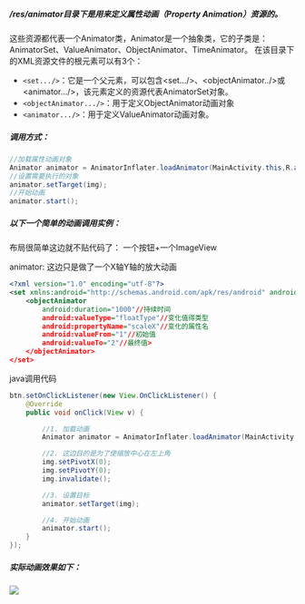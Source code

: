 ##### /res/animator目录下是用来定义属性动画（Property Animation）资源的。
这些资源都代表一个Animator类，Animator是一个抽象类，它的子类是：AnimatorSet、ValueAnimator、ObjectAnimator、TimeAnimator。
在该目录下的XML资源文件的根元素可以有3个：
- `<set.../>`：它是一个父元素，可以包含<set.../>、<objectAnimator../>或<animator.../>，该元素定义的资源代表AnimatorSet对象。
- `<objectAnimator.../>`：用于定义ObjectAnimator动画对象
- `<animator.../>`：用于定义ValueAnimator动画对象。

##### 调用方式：
```java
//加载属性动画对象
Animator animator = AnimatorInflater.loadAnimator(MainActivity.this,R.animator.object);
//设置需要执行的对象
animator.setTarget(img);
//开始动画
animator.start();
```

##### 以下一个简单的动画调用实例：
布局很简单这边就不贴代码了：
一个按钮+一个ImageView

animator: 这边只是做了一个X轴Y轴的放大动画
```xml
<?xml version="1.0" encoding="utf-8"?>
<set xmlns:android="http://schemas.android.com/apk/res/android" android:ordering="together">
    <objectAnimator
        android:duration="1000"//持续时间
        android:valueType="floatType"//变化值得类型
        android:propertyName="scaleX"//变化的属性名
        android:valueFrom="1"//初始值
        android:valueTo="2"//最终值>
    </objectAnimator>
</set>
```

java调用代码
```java
btn.setOnClickListener(new View.OnClickListener() {
    @Override
    public void onClick(View v) {

        //1. 加载动画
        Animator animator = AnimatorInflater.loadAnimator(MainActivity.this,R.animator.object);

        //2. 这边目的是为了使缩放中心在左上角
        img.setPivotX(0);
        img.setPivotY(0);
        img.invalidate();

        //3. 设置目标
        animator.setTarget(img);

        //4. 开始动画
        animator.start();
    }
});
```
##### 实际动画效果如下：
![](http://osswb.oss-cn-shanghai.aliyuncs.com/image/20160413233920.gif)